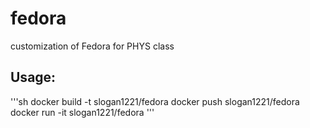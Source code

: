 # fedora
customization of Fedora for PHYS class

## Usage:

'''sh
docker build -t slogan1221/fedora
docker push slogan1221/fedora
docker run -it slogan1221/fedora
'''
